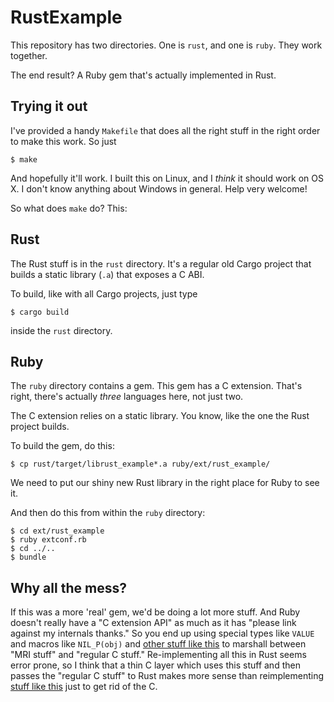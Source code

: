 # RustExample

This repository has two directories. One is `rust`, and one is `ruby`. They
work together.

The end result? A Ruby gem that's actually implemented in Rust.

## Trying it out

I've provided a handy `Makefile` that does all the right stuff in the right
order to make this work. So just

    $ make

And hopefully it'll work. I built this on Linux, and I _think_ it should work
on OS X. I don't know anything about Windows in general. Help very welcome!

So what does `make` do? This:

## Rust

The Rust stuff is in the `rust` directory. It's a regular old Cargo project
that builds a static library (`.a`) that exposes a C ABI.

To build, like with all Cargo projects, just type

    $ cargo build

inside the `rust` directory.

## Ruby

The `ruby` directory contains a gem. This gem has a C extension. That's right,
there's actually _three_ languages here, not just two.

The C extension relies on a static library. You know, like the one the Rust
project builds.

To build the gem, do this:

    $ cp rust/target/librust_example*.a ruby/ext/rust_example/

We need to put our shiny new Rust library in the right place for Ruby to see
it.

And then do this from within the `ruby` directory:

    $ cd ext/rust_example
    $ ruby extconf.rb
    $ cd ../..
    $ bundle

## Why all the mess?

If this was a more 'real' gem, we'd be doing a lot more stuff. And Ruby doesn't
really have a "C extension API" as much as it has "please link against my
internals thanks." So you end up using special types like `VALUE` and macros
like `NIL_P(obj)` and [other stuff like
this](https://github.com/ruby/ruby/blob/trunk/README.EXT#L89) to marshall
between "MRI stuff" and "regular C stuff." Re-implementing all this in Rust
seems error prone, so I think that a thin C layer which uses this stuff
and then passes the "regular C stuff" to Rust makes more sense than
reimplementing [stuff like
this](https://github.com/ruby/ruby/blob/97d3b04c9b4ac50f9110001a772d59590a6f6274/include/ruby/ruby.h#L491-L507)
just to get rid of the C.
